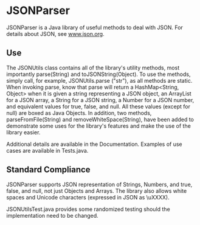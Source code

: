 JSONParser
==========

JSONParser is a Java library of useful methods to deal with JSON. For details 
about JSON, see www.json.org.

Use
---

The JSONUtils class contains all of the library's utility methods, most 
importantly parse(String) and toJSONString(Object). To use the methods, simply 
call, for example, JSONUtils.parse ("str"), as all methods are static. When 
invoking parse, know that parse will return a HashMap<String, Object> when it 
is given a string representing a JSON object, an ArrayList<Object> for a JSON 
array, a String for a JSON string, a Number for a JSON number, and equivalent 
values for true, false, and null. All these values (except for null) are boxed 
as Java Objects. In addition, two methods, parseFromFile(String) and 
removeWhiteSpace(String), have been added to demonstrate some uses for the 
library's features and make the use of the library easier.

Additional details are available in the Documentation. Examples of use cases 
are available in Tests.java.

Standard Compliance
-------------------

JSONParser supports JSON representation of Strings, Numbers, and true, false, 
and null, not just Objects and Arrays. The library also allows white spaces and 
Unicode characters (expressed in JSON as \uXXXX).

JSONUtilsTest.java provides some randomized testing should the implementation 
need to be changed.

